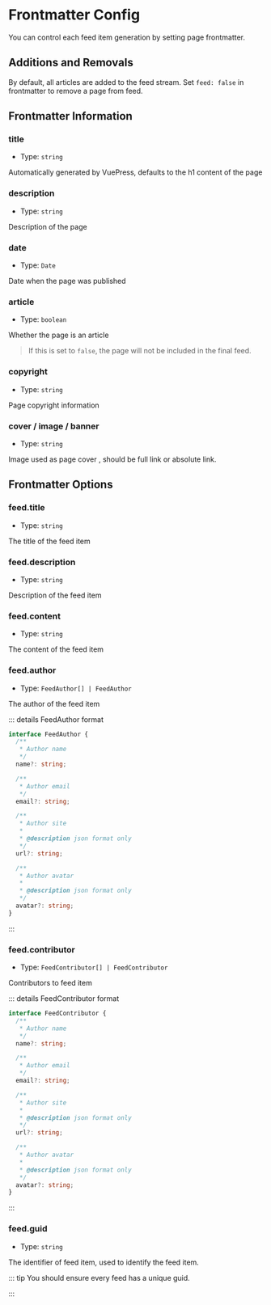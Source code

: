 # Frontmatter Config

You can control each feed item generation by setting page frontmatter.

## Additions and Removals

By default, all articles are added to the feed stream. Set `feed: false` in frontmatter to remove a page from feed.

## Frontmatter Information

### title

- Type: `string`

Automatically generated by VuePress, defaults to the h1 content of the page

### description

- Type: `string`

Description of the page

### date

- Type: `Date`

Date when the page was published

### article

- Type: `boolean`

Whether the page is an article

> If this is set to `false`, the page will not be included in the final feed.

### copyright

- Type: `string`

Page copyright information

### cover / image / banner

- Type: `string`

Image used as page cover , should be full link or absolute link.

## Frontmatter Options

### feed.title

- Type: `string`

The title of the feed item

### feed.description

- Type: `string`

Description of the feed item

### feed.content

- Type: `string`

The content of the feed item

### feed.author

- Type: `FeedAuthor[] | FeedAuthor`

The author of the feed item

::: details FeedAuthor format

```ts
interface FeedAuthor {
  /**
   * Author name
   */
  name?: string;

  /**
   * Author email
   */
  email?: string;

  /**
   * Author site
   *
   * @description json format only
   */
  url?: string;

  /**
   * Author avatar
   *
   * @description json format only
   */
  avatar?: string;
}
```

:::

### feed.contributor

- Type: `FeedContributor[] | FeedContributor`

Contributors to feed item

::: details FeedContributor format

```ts
interface FeedContributor {
  /**
   * Author name
   */
  name?: string;

  /**
   * Author email
   */
  email?: string;

  /**
   * Author site
   *
   * @description json format only
   */
  url?: string;

  /**
   * Author avatar
   *
   * @description json format only
   */
  avatar?: string;
}
```

:::

### feed.guid

- Type: `string`

The identifier of feed item, used to identify the feed item.

::: tip You should ensure every feed has a unique guid.

:::
